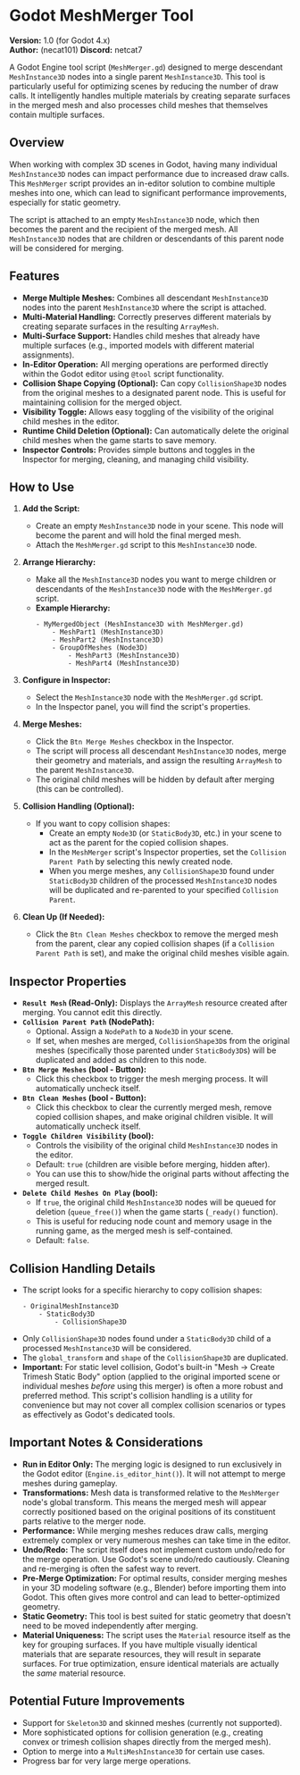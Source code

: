 # Godot MeshMerger Tool

**Version:** 1.0 (for Godot 4.x)  
**Author:** (necat101)
**Discord:** netcat7

A Godot Engine tool script (`MeshMerger.gd`) designed to merge descendant `MeshInstance3D` nodes into a single parent `MeshInstance3D`. This tool is particularly useful for optimizing scenes by reducing the number of draw calls. It intelligently handles multiple materials by creating separate surfaces in the merged mesh and also processes child meshes that themselves contain multiple surfaces.

## Overview

When working with complex 3D scenes in Godot, having many individual `MeshInstance3D` nodes can impact performance due to increased draw calls. This `MeshMerger` script provides an in-editor solution to combine multiple meshes into one, which can lead to significant performance improvements, especially for static geometry.

The script is attached to an empty `MeshInstance3D` node, which then becomes the parent and the recipient of the merged mesh. All `MeshInstance3D` nodes that are children or descendants of this parent node will be considered for merging.

## Features

* **Merge Multiple Meshes:** Combines all descendant `MeshInstance3D` nodes into the parent `MeshInstance3D` where the script is attached.
* **Multi-Material Handling:** Correctly preserves different materials by creating separate surfaces in the resulting `ArrayMesh`.
* **Multi-Surface Support:** Handles child meshes that already have multiple surfaces (e.g., imported models with different material assignments).
* **In-Editor Operation:** All merging operations are performed directly within the Godot editor using `@tool` script functionality.
* **Collision Shape Copying (Optional):** Can copy `CollisionShape3D` nodes from the original meshes to a designated parent node. This is useful for maintaining collision for the merged object.
* **Visibility Toggle:** Allows easy toggling of the visibility of the original child meshes in the editor.
* **Runtime Child Deletion (Optional):** Can automatically delete the original child meshes when the game starts to save memory.
* **Inspector Controls:** Provides simple buttons and toggles in the Inspector for merging, cleaning, and managing child visibility.

## How to Use

1.  **Add the Script:**
    * Create an empty `MeshInstance3D` node in your scene. This node will become the parent and will hold the final merged mesh.
    * Attach the `MeshMerger.gd` script to this `MeshInstance3D` node.

2.  **Arrange Hierarchy:**
    * Make all the `MeshInstance3D` nodes you want to merge children or descendants of the `MeshInstance3D` node with the `MeshMerger.gd` script.
    * **Example Hierarchy:**
        ```
        - MyMergedObject (MeshInstance3D with MeshMerger.gd)
            - MeshPart1 (MeshInstance3D)
            - MeshPart2 (MeshInstance3D)
            - GroupOfMeshes (Node3D)
                - MeshPart3 (MeshInstance3D)
                - MeshPart4 (MeshInstance3D)
        ```

3.  **Configure in Inspector:**
    * Select the `MeshInstance3D` node with the `MeshMerger.gd` script.
    * In the Inspector panel, you will find the script's properties.

4.  **Merge Meshes:**
    * Click the `Btn Merge Meshes` checkbox in the Inspector.
    * The script will process all descendant `MeshInstance3D` nodes, merge their geometry and materials, and assign the resulting `ArrayMesh` to the parent `MeshInstance3D`.
    * The original child meshes will be hidden by default after merging (this can be controlled).

5.  **Collision Handling (Optional):**
    * If you want to copy collision shapes:
        * Create an empty `Node3D` (or `StaticBody3D`, etc.) in your scene to act as the parent for the copied collision shapes.
        * In the `MeshMerger` script's Inspector properties, set the `Collision Parent Path` by selecting this newly created node.
        * When you merge meshes, any `CollisionShape3D` found under `StaticBody3D` children of the processed `MeshInstance3D` nodes will be duplicated and re-parented to your specified `Collision Parent`.

6.  **Clean Up (If Needed):**
    * Click the `Btn Clean Meshes` checkbox to remove the merged mesh from the parent, clear any copied collision shapes (if a `Collision Parent Path` is set), and make the original child meshes visible again.

## Inspector Properties

* **`Result Mesh` (Read-Only):** Displays the `ArrayMesh` resource created after merging. You cannot edit this directly.
* **`Collision Parent Path` (NodePath):**
    * Optional. Assign a `NodePath` to a `Node3D` in your scene.
    * If set, when meshes are merged, `CollisionShape3D`s from the original meshes (specifically those parented under `StaticBody3D`s) will be duplicated and added as children to this node.
* **`Btn Merge Meshes` (bool - Button):**
    * Click this checkbox to trigger the mesh merging process. It will automatically uncheck itself.
* **`Btn Clean Meshes` (bool - Button):**
    * Click this checkbox to clear the currently merged mesh, remove copied collision shapes, and make original children visible. It will automatically uncheck itself.
* **`Toggle Children Visibility` (bool):**
    * Controls the visibility of the original child `MeshInstance3D` nodes in the editor.
    * Default: `true` (children are visible before merging, hidden after).
    * You can use this to show/hide the original parts without affecting the merged result.
* **`Delete Child Meshes On Play` (bool):**
    * If `true`, the original child `MeshInstance3D` nodes will be queued for deletion (`queue_free()`) when the game starts (`_ready()` function).
    * This is useful for reducing node count and memory usage in the running game, as the merged mesh is self-contained.
    * Default: `false`.

## Collision Handling Details

* The script looks for a specific hierarchy to copy collision shapes:
    ```
    - OriginalMeshInstance3D
        - StaticBody3D
            - CollisionShape3D
    ```
* Only `CollisionShape3D` nodes found under a `StaticBody3D` child of a processed `MeshInstance3D` will be considered.
* The `global_transform` and `shape` of the `CollisionShape3D` are duplicated.
* **Important:** For static level collision, Godot's built-in "Mesh -> Create Trimesh Static Body" option (applied to the original imported scene or individual meshes *before* using this merger) is often a more robust and preferred method. This script's collision handling is a utility for convenience but may not cover all complex collision scenarios or types as effectively as Godot's dedicated tools.

## Important Notes & Considerations

* **Run in Editor Only:** The merging logic is designed to run exclusively in the Godot editor (`Engine.is_editor_hint()`). It will not attempt to merge meshes during gameplay.
* **Transformations:** Mesh data is transformed relative to the `MeshMerger` node's global transform. This means the merged mesh will appear correctly positioned based on the original positions of its constituent parts relative to the merger node.
* **Performance:** While merging meshes reduces draw calls, merging extremely complex or very numerous meshes can take time in the editor.
* **Undo/Redo:** The script itself does not implement custom undo/redo for the merge operation. Use Godot's scene undo/redo cautiously. Cleaning and re-merging is often the safest way to revert.
* **Pre-Merge Optimization:** For optimal results, consider merging meshes in your 3D modeling software (e.g., Blender) before importing them into Godot. This often gives more control and can lead to better-optimized geometry.
* **Static Geometry:** This tool is best suited for static geometry that doesn't need to be moved independently after merging.
* **Material Uniqueness:** The script uses the `Material` resource itself as the key for grouping surfaces. If you have multiple visually identical materials that are separate resources, they will result in separate surfaces. For true optimization, ensure identical materials are actually the *same* material resource.

## Potential Future Improvements

* Support for `Skeleton3D` and skinned meshes (currently not supported).
* More sophisticated options for collision generation (e.g., creating convex or trimesh collision shapes directly from the merged mesh).
* Option to merge into a `MultiMeshInstance3D` for certain use cases.
* Progress bar for very large merge operations.
